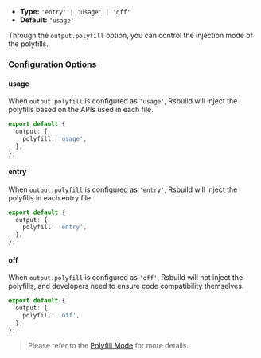 - **Type:** `'entry' | 'usage' | 'off'`
- **Default:** `'usage'`

Through the `output.polyfill` option, you can control the injection mode of the polyfills.

### Configuration Options

#### usage

When `output.polyfill` is configured as `'usage'`, Rsbuild will inject the polyfills based on the APIs used in each file.

```ts
export default {
  output: {
    polyfill: 'usage',
  },
};
```

#### entry

When `output.polyfill` is configured as `'entry'`, Rsbuild will inject the polyfills in each entry file.

```ts
export default {
  output: {
    polyfill: 'entry',
  },
};
```

#### off

When `output.polyfill` is configured as `'off'`, Rsbuild will not inject the polyfills, and developers need to ensure code compatibility themselves.

```ts
export default {
  output: {
    polyfill: 'off',
  },
};
```

> Please refer to the [Polyfill Mode](/guide/advanced/browser-compatibility#polyfill-mode) for more details.
